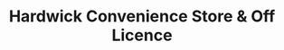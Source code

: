 ---
title: "Hardwick Convenience Store & Off Licence"
url: /bury-st-edmunds/hardwick-convenience-store-and-off-licence/
shop: convenience
---